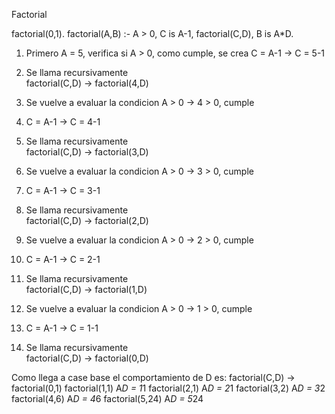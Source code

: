 Factorial

factorial(0,1).
factorial(A,B) :-
		A > 0,
		C is A-1,
		factorial(C,D),
		B is A*D.
		
		
1) Primero A = 5, verifica si A > 0, como cumple, se crea C = A-1 -> C = 5-1
2) Se llama recursivamente 	
	factorial(C,D) -> factorial(4,D)
	
3) Se vuelve a evaluar la condicion A > 0 -> 4 > 0, cumple
4)  C = A-1 -> C = 4-1
5) Se llama recursivamente 	
	factorial(C,D) -> factorial(3,D)
	
6) Se vuelve a evaluar la condicion A > 0 -> 3 > 0, cumple
7)  C = A-1 -> C = 3-1
8) Se llama recursivamente 	
	factorial(C,D) -> factorial(2,D)
	
9) Se vuelve a evaluar la condicion A > 0 -> 2 > 0, cumple
10)  C = A-1 -> C = 2-1
11) Se llama recursivamente 	
	factorial(C,D) -> factorial(1,D)
	
12) Se vuelve a evaluar la condicion A > 0 -> 1 > 0, cumple
13)  C = A-1 -> C = 1-1
14) Se llama recursivamente 	
	factorial(C,D) -> factorial(0,D)

Como llega a case base el comportamiento de D es: 
	factorial(C,D) -> 	factorial(0,1)
					factorial(1,1)  A*D = 1*1
					factorial(2,1)  A*D = 2*1
					factorial(3,2)  A*D = 3*2
					factorial(4,6)  A*D = 4*6
					factorial(5,24)  A*D = 5*24
					

								


